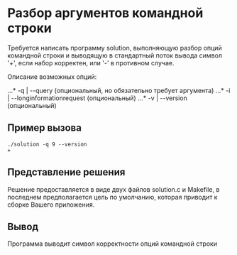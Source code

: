 # Разбор аргументов командной строки

Требуется написать программу solution, выполняющую разбор опций командной строки и выводящую в стандартный поток вывода символ '+', если набор корректен, или '-' в противном случае.

Описание возможных опций:

...* -q | --query (опциональный, но обязательно требует аргумента)
...* -i | --longinformationrequest (опциональный)
...* -v | --version (опциональный)


## Пример вызова

```
./solution -q 9 --version
+
```

## Представление решения

Решение предоставляется в виде двух файлов solution.c и Makefile, в последнем предполагается цель по умолчанию, которая приводит к сборке Вашего приложения.

## Вывод

Программа выводит символ корректности опций командной строки

